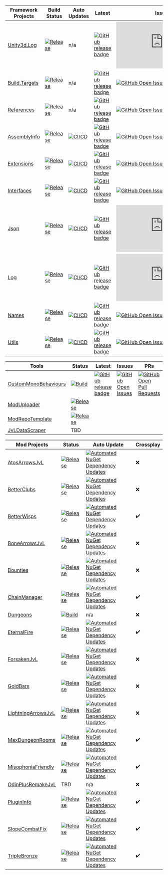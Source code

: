 | Framework Projects | Build Status | Auto Updates | Latest | Issues | PRs |
| ------------- | ------------- | ------------- | ------------- | ------------- | ------------- |
| [Unity3d.Log](https://github.com/Digitalroot-Valheim/Digitalroot.Unity3d.Log) | [![Release](https://github.com/Digitalroot-Valheim/Digitalroot.Unity3d.Log/actions/workflows/release.yml/badge.svg?branch=main)](https://github.com/Digitalroot-Valheim/Digitalroot.Unity3d.Log/actions/workflows/release.yml) | n/a | [![GitHub release badge](https://badgen.net/github/release/Digitalroot-Valheim/Digitalroot.Unity3d.Log/stable)](https://github.com/Digitalroot-Valheim/Digitalroot.Unity3d.Log/releases/latest) | [![GitHub Open Issues](https://badgen.net/github/open-issues/Digitalroot-Valheim/Digitalroot.Unity3d.Log)](https://github.com/Digitalroot-Valheim/Digitalroot.Unity3d.Log/issues) | [![GitHub Open Pull Requests](https://badgen.net/github/open-prs/Digitalroot-Valheim/Digitalroot.Unity3d.Log)](https://github.com/Digitalroot-Valheim/Digitalroot.Unity3d.Log/pulls) |
| [Build.Targets](https://github.com/Digitalroot-Valheim/Digitalroot.Valheim.Build.Targets) | [![Release](https://github.com/Digitalroot-Valheim/Digitalroot.Valheim.Build.Targets/actions/workflows/release.yml/badge.svg?branch=main)](https://github.com/Digitalroot-Valheim/Digitalroot.Valheim.Build.Targets/actions/workflows/release.yml) | n/a | [![GitHub release badge](https://badgen.net/github/release/Digitalroot-Valheim/Digitalroot.Valheim.Build.Targets/stable)](https://github.com/Digitalroot-Valheim/Digitalroot.Valheim.Build.Targets/releases/latest) | [![GitHub Open Issues](https://badgen.net/github/open-issues/Digitalroot-Valheim/Digitalroot.Valheim.Build.Targets)](https://github.com/Digitalroot-Valheim/Digitalroot.Valheim.Build.Targets/issues) | [![GitHub Open Pull Requests](https://badgen.net/github/open-prs/Digitalroot-Valheim/Digitalroot.Valheim.Build.Targets)](https://github.com/Digitalroot-Valheim/Digitalroot.Valheim.Build.Targets/pulls) |
| [References](https://github.com/Digitalroot-Valheim/Digitalroot.Valheim.References) | [![Release](https://github.com/Digitalroot-Valheim/Digitalroot.Valheim.References/actions/workflows/release.yml/badge.svg?branch=main)](https://github.com/Digitalroot-Valheim/Digitalroot.Valheim.References/actions/workflows/release.yml) | n/a | [![GitHub release badge](https://badgen.net/github/release/Digitalroot-Valheim/Digitalroot.Valheim.References/stable)](https://github.com/Digitalroot-Valheim/Digitalroot.Valheim.References/releases/latest) | [![GitHub Open Issues](https://badgen.net/github/open-issues/Digitalroot-Valheim/Digitalroot.Valheim.References)](https://github.com/Digitalroot-Valheim/Digitalroot.Valheim.References/issues) | [![GitHub Open Pull Requests](https://badgen.net/github/open-prs/Digitalroot-Valheim/Digitalroot.Valheim.References)](https://github.com/Digitalroot-Valheim/Digitalroot.Valheim.References/pulls) |
| [AssemblyInfo](https://github.com/Digitalroot-Valheim/Digitalroot.Valheim.Common.AssemblyInfo) | [![Release](https://github.com/Digitalroot-Valheim/Digitalroot.Valheim.Common.AssemblyInfo/actions/workflows/release.yml/badge.svg?branch=main)](https://github.com/Digitalroot-Valheim/Digitalroot.Valheim.Common.AssemblyInfo/actions/workflows/release.yml) | [![CI/CD](https://github.com/Digitalroot-Valheim/Digitalroot.Valheim.Common.AssemblyInfo/actions/workflows/nuget.autoupdate.yml/badge.svg?branch=main)](https://github.com/Digitalroot-Valheim/Digitalroot.Valheim.Common.AssemblyInfo/actions/workflows/nuget.autoupdate.yml) | [![GitHub release badge](https://badgen.net/github/release/Digitalroot-Valheim/Digitalroot.Valheim.Common.AssemblyInfo/stable)](https://github.com/Digitalroot-Valheim/Digitalroot.Valheim.Common.AssemblyInfo/releases/latest) | [![GitHub Open Issues](https://badgen.net/github/open-issues/Digitalroot-Valheim/Digitalroot.Valheim.Common.AssemblyInfo)](https://github.com/Digitalroot-Valheim/Digitalroot.Valheim.Common.AssemblyInfo/issues) | [![GitHub Open Pull Requests](https://badgen.net/github/open-prs/Digitalroot-Valheim/Digitalroot.Valheim.Common.AssemblyInfo)](https://github.com/Digitalroot-Valheim/Digitalroot.Valheim.Common.AssemblyInfo/pulls) |
| [Extensions](https://github.com/Digitalroot-Valheim/Digitalroot.Valheim.Common.Extensions) | [![Release](https://github.com/Digitalroot-Valheim/Digitalroot.Valheim.Common.Extensions/actions/workflows/release.yml/badge.svg?branch=main)](https://github.com/Digitalroot-Valheim/Digitalroot.Valheim.Common.Extensions/actions/workflows/release.yml) | [![CI/CD](https://github.com/Digitalroot-Valheim/Digitalroot.Valheim.Common.Extensions/actions/workflows/nuget.autoupdate.yml/badge.svg?branch=main)](https://github.com/Digitalroot-Valheim/Digitalroot.Valheim.Common.Extensions/actions/workflows/nuget.autoupdate.yml) | [![GitHub release badge](https://badgen.net/github/release/Digitalroot-Valheim/Digitalroot.Valheim.Common.Extensions/stable)](https://github.com/Digitalroot-Valheim/Digitalroot.Valheim.Common.Extensions/releases/latest) | [![GitHub Open Issues](https://badgen.net/github/open-issues/Digitalroot-Valheim/Digitalroot.Valheim.Common.Extensions)](https://github.com/Digitalroot-Valheim/Digitalroot.Valheim.Common.Extensions/issues) | [![GitHub Open Pull Requests](https://badgen.net/github/open-prs/Digitalroot-Valheim/Digitalroot.Valheim.Common.Extensions)](https://github.com/Digitalroot-Valheim/Digitalroot.Valheim.Common.Extensions/pulls) |
| [Interfaces](https://github.com/Digitalroot-Valheim/Digitalroot.Valheim.Common.Interfaces) | [![Release](https://github.com/Digitalroot-Valheim/Digitalroot.Valheim.Common.Interfaces/actions/workflows/release.yml/badge.svg?branch=main)](https://github.com/Digitalroot-Valheim/Digitalroot.Valheim.Common.Interfaces/actions/workflows/release.yml) | [![CI/CD](https://github.com/Digitalroot-Valheim/Digitalroot.Valheim.Common.Interfaces/actions/workflows/nuget.autoupdate.yml/badge.svg?branch=main)](https://github.com/Digitalroot-Valheim/Digitalroot.Valheim.Common.Interfaces/actions/workflows/nuget.autoupdate.yml) | [![GitHub release badge](https://badgen.net/github/release/Digitalroot-Valheim/Digitalroot.Valheim.Common.Interfaces/stable)](https://github.com/Digitalroot-Valheim/Digitalroot.Valheim.Common.Interfaces/releases/latest) | [![GitHub Open Issues](https://badgen.net/github/open-issues/Digitalroot-Valheim/Digitalroot.Valheim.Common.Interfaces)](https://github.com/Digitalroot-Valheim/Digitalroot.Valheim.Common.Interfaces/issues) | [![GitHub Open Pull Requests](https://badgen.net/github/open-prs/Digitalroot-Valheim/Digitalroot.Valheim.Common.Interfaces)](https://github.com/Digitalroot-Valheim/Digitalroot.Valheim.Common.Interfaces/pulls) |
| [Json](https://github.com/Digitalroot-Valheim/Digitalroot.Valheim.Common.Json) | [![Release](https://github.com/Digitalroot-Valheim/Digitalroot.Valheim.Common.Json/actions/workflows/release.yml/badge.svg?branch=main)](https://github.com/Digitalroot-Valheim/Digitalroot.Valheim.Common.Json/actions/workflows/release.yml) | [![CI/CD](https://github.com/Digitalroot-Valheim/Digitalroot.Valheim.Common.Json/actions/workflows/nuget.autoupdate.yml/badge.svg?branch=main)](https://github.com/Digitalroot-Valheim/Digitalroot.Valheim.Common.Json/actions/workflows/nuget.autoupdate.yml) | [![GitHub release badge](https://badgen.net/github/release/Digitalroot-Valheim/Digitalroot.Valheim.Common.Json/stable)](https://github.com/Digitalroot-Valheim/Digitalroot.Valheim.Common.Json/releases/latest) | [![GitHub Open Issues](https://badgen.net/github/open-issues/Digitalroot-Valheim/Digitalroot.Valheim.Common.Json)](https://github.com/Digitalroot-Valheim/Digitalroot.Valheim.Common.Json/issues) | [![GitHub Open Pull Requests](https://badgen.net/github/open-prs/Digitalroot-Valheim/Digitalroot.Valheim.Common.Json)](https://github.com/Digitalroot-Valheim/Digitalroot.Valheim.Common.Json/pulls) |
| [Log](https://github.com/Digitalroot-Valheim/Digitalroot.Valheim.Common.Log) | [![Release](https://github.com/Digitalroot-Valheim/Digitalroot.Valheim.Common.Log/actions/workflows/release.yml/badge.svg?branch=main)](https://github.com/Digitalroot-Valheim/Digitalroot.Valheim.Common.Log/actions/workflows/release.yml) | [![CI/CD](https://github.com/Digitalroot-Valheim/Digitalroot.Valheim.Common.Log/actions/workflows/nuget.autoupdate.yml/badge.svg?branch=main)](https://github.com/Digitalroot-Valheim/Digitalroot.Valheim.Common.Log/actions/workflows/nuget.autoupdate.yml) | [![GitHub release badge](https://badgen.net/github/release/Digitalroot-Valheim/Digitalroot.Valheim.Common.Log/stable)](https://github.com/Digitalroot-Valheim/Digitalroot.Valheim.Common.Log/releases/latest) | [![GitHub Open Issues](https://badgen.net/github/open-issues/Digitalroot-Valheim/Digitalroot.Valheim.Common.Log)](https://github.com/Digitalroot-Valheim/Digitalroot.Valheim.Common.Log/issues) | [![GitHub Open Pull Requests](https://badgen.net/github/open-prs/Digitalroot-Valheim/Digitalroot.Valheim.Common.Log)](https://github.com/Digitalroot-Valheim/Digitalroot.Valheim.Common.Log/pulls) |
| [Names](https://github.com/Digitalroot-Valheim/Digitalroot.Valheim.Common.Names) | [![Release](https://github.com/Digitalroot-Valheim/Digitalroot.Valheim.Common.Names/actions/workflows/release.yml/badge.svg?branch=main)](https://github.com/Digitalroot-Valheim/Digitalroot.Valheim.Common.Names/actions/workflows/release.yml) | [![CI/CD](https://github.com/Digitalroot-Valheim/Digitalroot.Valheim.Common.Names/actions/workflows/nuget.autoupdate.yml/badge.svg?branch=main)](https://github.com/Digitalroot-Valheim/Digitalroot.Valheim.Common.Names/actions/workflows/nuget.autoupdate.yml) | [![GitHub release badge](https://badgen.net/github/release/Digitalroot-Valheim/Digitalroot.Valheim.Common.Names/stable)](https://github.com/Digitalroot-Valheim/Digitalroot.Valheim.Common.Names/releases/latest) | [![GitHub Open Issues](https://badgen.net/github/open-issues/Digitalroot-Valheim/Digitalroot.Valheim.Common.Names)](https://github.com/Digitalroot-Valheim/Digitalroot.Valheim.Common.Names/issues) | [![GitHub Open Pull Requests](https://badgen.net/github/open-prs/Digitalroot-Valheim/Digitalroot.Valheim.Common.Names)](https://github.com/Digitalroot-Valheim/Digitalroot.Valheim.Common.Names/pulls) |
| [Utils](https://github.com/Digitalroot-Valheim/Digitalroot.Valheim.Common.Utils) | [![Release](https://github.com/Digitalroot-Valheim/Digitalroot.Valheim.Common.Utils/actions/workflows/release.yml/badge.svg?branch=main)](https://github.com/Digitalroot-Valheim/Digitalroot.Valheim.Common.Utils/actions/workflows/release.yml) | [![CI/CD](https://github.com/Digitalroot-Valheim/Digitalroot.Valheim.Common.Utils/actions/workflows/nuget.autoupdate.yml/badge.svg?branch=main)](https://github.com/Digitalroot-Valheim/Digitalroot.Valheim.Common.Utils/actions/workflows/nuget.autoupdate.yml) | [![GitHub release badge](https://badgen.net/github/release/Digitalroot-Valheim/Digitalroot.Valheim.Common.Utils/stable)](https://github.com/Digitalroot-Valheim/Digitalroot.Valheim.Common.Utils/releases/latest) | [![GitHub Open Issues](https://badgen.net/github/open-issues/Digitalroot-Valheim/Digitalroot.Valheim.Common.Utils)](https://github.com/Digitalroot-Valheim/Digitalroot.Valheim.Common.Utils/issues) | [![GitHub Open Pull Requests](https://badgen.net/github/open-prs/Digitalroot-Valheim/Digitalroot.Valheim.Common.Utils)](https://github.com/Digitalroot-Valheim/Digitalroot.Valheim.Common.Utils/pulls) |

| Tools | Status | Latest | Issues | PRs |
| ------------- | ------------- | ------------- | ------------- | ------------- |
| [CustomMonoBehaviours](https://github.com/Digitalroot-Valheim/Digitalroot.CustomMonoBehaviours) | [![Build](https://github.com/Digitalroot-Valheim/Digitalroot.CustomMonoBehaviours/actions/workflows/builder.yml/badge.svg)](https://github.com/Digitalroot-Valheim/Digitalroot.CustomMonoBehaviours/actions/workflows/builder.yml) | [![GitHub release badge](https://badgen.net/github/release/Digitalroot-Valheim/Digitalroot.CustomMonoBehaviours/stable)](https://github.com/Digitalroot-Valheim/Digitalroot.CustomMonoBehaviours/releases/latest) | [![GitHub Open Issues](https://badgen.net/github/open-issues/Digitalroot-Valheim/Digitalroot.CustomMonoBehaviours)](https://github.com/Digitalroot-Valheim/Digitalroot.CustomMonoBehaviours/issues) | [![GitHub Open Pull Requests](https://badgen.net/github/open-prs/Digitalroot-Valheim/Digitalroot.CustomMonoBehaviours)](https://github.com/Digitalroot-Valheim/Digitalroot.CustomMonoBehaviours/pulls) |
| [ModUploader](https://github.com/Digitalroot-Valheim/Digitalroot.ModUploader) | [![Release](https://github.com/Digitalroot-Valheim/Digitalroot.ModUploader/actions/workflows/release.yml/badge.svg)](https://github.com/Digitalroot-Valheim/Digitalroot.ModUploader/actions/workflows/release.yml) | 
| [ModRepoTemplate](https://github.com/Digitalroot-Valheim/Digitalroot.Valheim.ModRepoTemplate) | [![Release](https://github.com/Digitalroot-Valheim/Digitalroot.Valheim.ModRepoTemplate/actions/workflows/release.yml/badge.svg)](https://github.com/Digitalroot-Valheim/Digitalroot.Valheim.ModRepoTemplate/actions/workflows/release.yml) |
| [JvLDataScraper](https://github.com/Digitalroot-Valheim/JVLDataScraper) | TBD |

| Mod Projects | Status | Auto Update | Crossplay |
| --- | --- | --- | --- |
| [AtosArrowsJvL](https://github.com/Digitalroot-Valheim/Atokal-AtosArrowsJVL) | [![Release](https://github.com/Digitalroot-Valheim/Atokal-AtosArrowsJVL/actions/workflows/nuget.release.yml/badge.svg)](https://github.com/Digitalroot-Valheim/Atokal-AtosArrowsJVL/actions/workflows/nuget.release.yml) | [![Automated NuGet Dependency Updates](https://github.com/Digitalroot-Valheim/Atokal-AtosArrowsJVL/actions/workflows/nuget.autoupdate.yml/badge.svg)](https://github.com/Digitalroot-Valheim/Atokal-AtosArrowsJVL/actions/workflows/nuget.autoupdate.yml) | :x: |
| [BetterClubs](https://github.com/Digitalroot-Valheim/Digitalroot.Valheim.BetterClubs) | [![Release](https://github.com/Digitalroot-Valheim/Digitalroot.Valheim.BetterClubs/actions/workflows/release.yml/badge.svg)](https://github.com/Digitalroot-Valheim/Digitalroot.Valheim.BetterClubs/actions/workflows/release.yml) | [![Automated NuGet Dependency Updates](https://github.com/Digitalroot-Valheim/Digitalroot.Valheim.BetterClubs/actions/workflows/nuget.autoupdate.yml/badge.svg)](https://github.com/Digitalroot-Valheim/Digitalroot.Valheim.BetterClubs/actions/workflows/nuget.autoupdate.yml) | :x: |
| [BetterWisps](https://github.com/Digitalroot-Valheim/Digitalroot.Valheim.BetterWisps) | [![Release](https://github.com/Digitalroot-Valheim/Digitalroot.Valheim.BetterWisps/actions/workflows/release.yml/badge.svg)](https://github.com/Digitalroot-Valheim/Digitalroot.Valheim.BetterWisps/actions/workflows/release.yml) | [![Automated NuGet Dependency Updates](https://github.com/Digitalroot-Valheim/Digitalroot.Valheim.BetterWisps/actions/workflows/nuget.autoupdate.yml/badge.svg)](https://github.com/Digitalroot-Valheim/Digitalroot.Valheim.BetterWisps/actions/workflows/nuget.autoupdate.yml) | :heavy_check_mark: |
| [BoneArrowsJvL](https://github.com/Digitalroot-Valheim/Digitalroot.Valheim.BoneArrowsJVL) | [![Release](https://github.com/Digitalroot-Valheim/Digitalroot.Valheim.BoneArrowsJVL/actions/workflows/release.yml/badge.svg)](https://github.com/Digitalroot-Valheim/Digitalroot.Valheim.BoneArrowsJVL/actions/workflows/release.yml) | [![Automated NuGet Dependency Updates](https://github.com/Digitalroot-Valheim/Digitalroot.Valheim.BoneArrowsJVL/actions/workflows/nuget.autoupdate.yml/badge.svg)](https://github.com/Digitalroot-Valheim/Digitalroot.Valheim.BoneArrowsJVL/actions/workflows/nuget.autoupdate.yml) | :x: |
| [Bounties](https://github.com/Digitalroot-Valheim/Digitalroot.Valheim.EpicLoot.Adventure.Bounties) | [![Release](https://github.com/Digitalroot-Valheim/Digitalroot.Valheim.EpicLoot.Adventure.Bounties/actions/workflows/release.yml/badge.svg)](https://github.com/Digitalroot-Valheim/Digitalroot.Valheim.EpicLoot.Adventure.Bounties/actions/workflows/release.yml) | [![Automated NuGet Dependency Updates](https://github.com/Digitalroot-Valheim/Digitalroot.Valheim.EpicLoot.Adventure.Bounties/actions/workflows/nuget.autoupdate.yml/badge.svg)](https://github.com/Digitalroot-Valheim/Digitalroot.Valheim.EpicLoot.Adventure.Bounties/actions/workflows/nuget.autoupdate.yml) | :x: |
| [ChainManager](https://github.com/Digitalroot-Valheim/Digitalroot.Valheim.ChainManager) | [![Release](https://github.com/Digitalroot-Valheim/Digitalroot.Valheim.ChainManager/actions/workflows/release.yml/badge.svg)](https://github.com/Digitalroot-Valheim/Digitalroot.Valheim.ChainManager/actions/workflows/release.yml) | [![Automated NuGet Dependency Updates](https://github.com/Digitalroot-Valheim/Digitalroot.Valheim.ChainManager/actions/workflows/nuget.autoupdate.yml/badge.svg)](https://github.com/Digitalroot-Valheim/Digitalroot.Valheim.ChainManager/actions/workflows/nuget.autoupdate.yml) | :heavy_check_mark: |
| [Dungeons](https://github.com/Digitalroot-Valheim/Digitalroot.Valheim.Dungeons) | [![Build](https://github.com/Digitalroot-Valheim/Digitalroot.Valheim.Dungeons/actions/workflows/builder.yml/badge.svg)](https://github.com/Digitalroot-Valheim/Digitalroot.Valheim.Dungeons/actions/workflows/builder.yml) | n/a | :x: |
| [EternalFire](https://github.com/Digitalroot-Valheim/Digitalroot.Valheim.EternalFire) | [![Release](https://github.com/Digitalroot-Valheim/Digitalroot.Valheim.EternalFire/actions/workflows/release.yml/badge.svg)](https://github.com/Digitalroot-Valheim/Digitalroot.Valheim.EternalFire/actions/workflows/release.yml) | [![Automated NuGet Dependency Updates](https://github.com/Digitalroot-Valheim/Digitalroot.Valheim.EternalFire/actions/workflows/nuget.autoupdate.yml/badge.svg)](https://github.com/Digitalroot-Valheim/Digitalroot.Valheim.EternalFire/actions/workflows/nuget.autoupdate.yml) | :heavy_check_mark: |
| [ForsakenJvL](https://github.com/Digitalroot-Valheim/Digitalroot.Valheim.ForsakenJVL) | [![Release](https://github.com/Digitalroot-Valheim/Digitalroot.Valheim.ForsakenJVL/actions/workflows/release.yml/badge.svg)](https://github.com/Digitalroot-Valheim/Digitalroot.Valheim.ForsakenJVL/actions/workflows/release.yml) | [![Automated NuGet Dependency Updates](https://github.com/Digitalroot-Valheim/Digitalroot.Valheim.ForsakenJVL/actions/workflows/nuget.autoupdate.yml/badge.svg)](https://github.com/Digitalroot-Valheim/Digitalroot.Valheim.ForsakenJVL/actions/workflows/nuget.autoupdate.yml) | :x: |
| [GoldBars](https://github.com/Digitalroot-Valheim/Digitalroot.Valheim.GoldBars) | [![Release](https://github.com/Digitalroot-Valheim/Digitalroot.Valheim.GoldBars/actions/workflows/release.yml/badge.svg)](https://github.com/Digitalroot-Valheim/Digitalroot.Valheim.GoldBars/actions/workflows/release.yml) | [![Automated NuGet Dependency Updates](https://github.com/Digitalroot-Valheim/Digitalroot.Valheim.GoldBars/actions/workflows/nuget.autoupdate.yml/badge.svg)](https://github.com/Digitalroot-Valheim/Digitalroot.Valheim.GoldBars/actions/workflows/nuget.autoupdate.yml) | :x: |
| [LightningArrowsJvL](https://github.com/Digitalroot-Valheim/Digitalroot.Valheim.LightningArrowsJVL) | [![Release](https://github.com/Digitalroot-Valheim/Digitalroot.Valheim.LightningArrowsJVL/actions/workflows/release.yml/badge.svg)](https://github.com/Digitalroot-Valheim/Digitalroot.Valheim.LightningArrowsJVL/actions/workflows/release.yml) | [![Automated NuGet Dependency Updates](https://github.com/Digitalroot-Valheim/Digitalroot.Valheim.LightningArrowsJVL/actions/workflows/nuget.autoupdate.yml/badge.svg)](https://github.com/Digitalroot-Valheim/Digitalroot.Valheim.LightningArrowsJVL/actions/workflows/nuget.autoupdate.yml) | :x: |
| [MaxDungeonRooms](https://github.com/Digitalroot-Valheim/Digitalroot.Valheim.MaxDungeonRooms) | [![Release](https://github.com/Digitalroot-Valheim/Digitalroot.Valheim.MaxDungeonRooms/actions/workflows/release.yml/badge.svg)](https://github.com/Digitalroot-Valheim/Digitalroot.Valheim.MaxDungeonRooms/actions/workflows/release.yml) | [![Automated NuGet Dependency Updates](https://github.com/Digitalroot-Valheim/Digitalroot.Valheim.MaxDungeonRooms/actions/workflows/nuget.autoupdate.yml/badge.svg)](https://github.com/Digitalroot-Valheim/Digitalroot.Valheim.MaxDungeonRooms/actions/workflows/nuget.autoupdate.yml) | :heavy_check_mark: |
| [MisophoniaFriendly](https://github.com/Digitalroot-Valheim/Digitalroot.Valheim.MisophoniaFriendly) | [![Release](https://github.com/Digitalroot-Valheim/Digitalroot.Valheim.MisophoniaFriendly/actions/workflows/release.yml/badge.svg)](https://github.com/Digitalroot-Valheim/Digitalroot.Valheim.MisophoniaFriendly/actions/workflows/release.yml) | [![Automated NuGet Dependency Updates](https://github.com/Digitalroot-Valheim/Digitalroot.Valheim.MisophoniaFriendly/actions/workflows/nuget.autoupdate.yml/badge.svg)](https://github.com/Digitalroot-Valheim/Digitalroot.Valheim.MisophoniaFriendly/actions/workflows/nuget.autoupdate.yml) | :heavy_check_mark: |
| [OdinPlusRemakeJvL](https://github.com/Digitalroot-Valheim/OdinPlusRemakeJVL) | TBD | n/a | :x: |
| [PluginInfo](https://github.com/Digitalroot-Valheim/Digitalroot.Valheim.PluginInfo) | [![Release](https://github.com/Digitalroot-Valheim/Digitalroot.Valheim.PluginInfo/actions/workflows/nuget.release.yml/badge.svg)](https://github.com/Digitalroot-Valheim/Digitalroot.Valheim.PluginInfo/actions/workflows/nuget.release.yml) | [![Automated NuGet Dependency Updates](https://github.com/Digitalroot-Valheim/Digitalroot.Valheim.PluginInfo/actions/workflows/nuget.autoupdate.yml/badge.svg)](https://github.com/Digitalroot-Valheim/Digitalroot.Valheim.PluginInfo/actions/workflows/nuget.autoupdate.yml) | :heavy_check_mark: |
| [SlopeCombatFix](https://github.com/Digitalroot-Valheim/Digitalroot.Valheim.SlopeCombatFix) | [![Release](https://github.com/Digitalroot-Valheim/Digitalroot.Valheim.SlopeCombatFix/actions/workflows/release.yml/badge.svg)](https://github.com/Digitalroot-Valheim/Digitalroot.Valheim.SlopeCombatFix/actions/workflows/release.yml) | [![Automated NuGet Dependency Updates](https://github.com/Digitalroot-Valheim/Digitalroot.Valheim.SlopeCombatFix/actions/workflows/nuget.autoupdate.yml/badge.svg)](https://github.com/Digitalroot-Valheim/Digitalroot.Valheim.SlopeCombatFix/actions/workflows/nuget.autoupdate.yml) | :heavy_check_mark: |
| [TripleBronze](https://github.com/Digitalroot-Valheim/KaceCottam-TripleBronze) | [![Release](https://github.com/Digitalroot-Valheim/KaceCottam-TripleBronze/actions/workflows/release.yml/badge.svg)](https://github.com/Digitalroot-Valheim/KaceCottam-TripleBronze/actions/workflows/release.yml) | [![Automated NuGet Dependency Updates](https://github.com/Digitalroot-Valheim/KaceCottam-TripleBronze/actions/workflows/nuget.autoupdate.yml/badge.svg)](https://github.com/Digitalroot-Valheim/KaceCottam-TripleBronze/actions/workflows/nuget.autoupdate.yml) | :heavy_check_mark: |
